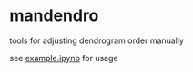 # mandendro
tools for adjusting dendrogram order manually

see [example.ipynb](https://github.com/jksr/mandendro/blob/master/example.ipynb) for usage
